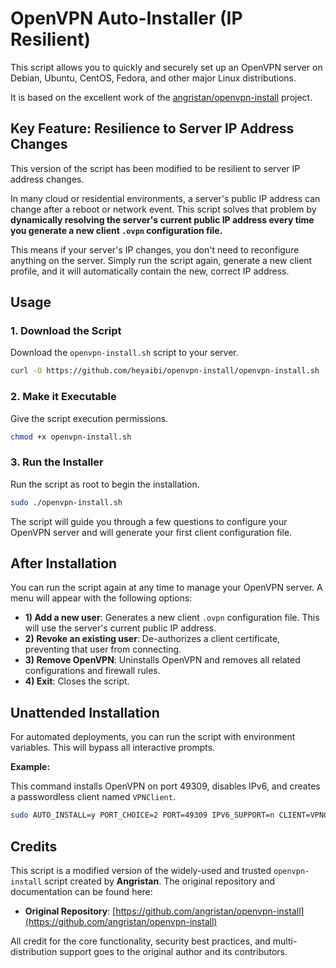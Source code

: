 # OpenVPN Auto-Installer (IP Resilient)

This script allows you to quickly and securely set up an OpenVPN server on Debian, Ubuntu, CentOS, Fedora, and other major Linux distributions.

It is based on the excellent work of the [angristan/openvpn-install](https://github.com/angristan/openvpn-install) project.

## Key Feature: Resilience to Server IP Address Changes

This version of the script has been modified to be resilient to server IP address changes.

In many cloud or residential environments, a server's public IP address can change after a reboot or network event. This script solves that problem by **dynamically resolving the server's current public IP address every time you generate a new client `.ovpn` configuration file.**

This means if your server's IP changes, you don't need to reconfigure anything on the server. Simply run the script again, generate a new client profile, and it will automatically contain the new, correct IP address.

## Usage

### 1. Download the Script

Download the `openvpn-install.sh` script to your server.

```bash
curl -O https://github.com/heyaibi/openvpn-install/openvpn-install.sh
```

### 2. Make it Executable

Give the script execution permissions.

```bash
chmod +x openvpn-install.sh
```

### 3. Run the Installer

Run the script as root to begin the installation.

```bash
sudo ./openvpn-install.sh
```

The script will guide you through a few questions to configure your OpenVPN server and will generate your first client configuration file.

## After Installation

You can run the script again at any time to manage your OpenVPN server. A menu will appear with the following options:

*   **1) Add a new user**: Generates a new client `.ovpn` configuration file. This will use the server's current public IP address.
*   **2) Revoke an existing user**: De-authorizes a client certificate, preventing that user from connecting.
*   **3) Remove OpenVPN**: Uninstalls OpenVPN and removes all related configurations and firewall rules.
*   **4) Exit**: Closes the script.

## Unattended Installation

For automated deployments, you can run the script with environment variables. This will bypass all interactive prompts.

**Example:**

This command installs OpenVPN on port 49309, disables IPv6, and creates a passwordless client named `VPNClient`.

```bash
sudo AUTO_INSTALL=y PORT_CHOICE=2 PORT=49309 IPV6_SUPPORT=n CLIENT=VPNClient PASS=1 ./openvpn-install.sh
```

## Credits

This script is a modified version of the widely-used and trusted `openvpn-install` script created by **Angristan**. The original repository and documentation can be found here:

*   **Original Repository**: [https://github.com/angristan/openvpn-install](https://github.com/angristan/openvpn-install)

All credit for the core functionality, security best practices, and multi-distribution support goes to the original author and its contributors.

